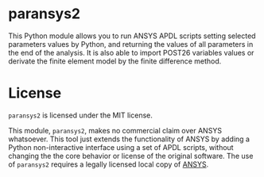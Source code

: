 # paransys2

This Python module allows you to run ANSYS APDL scripts setting selected parameters values by Python, and returning the values of all parameters in the end of the analysis. It is also able to import POST26 variables values or derivate the finite element model by the finite difference method.






# License

`paransys2` is licensed under the MIT license.

This module, `paransys2`, makes no commercial claim over ANSYS whatsoever. This tool just extends the functionality of ANSYS by adding a Python non-interactive interface using a set of APDL scripts, without changing the the core behavior or license of the original software. The use of `paransys2` requires a legally licensed local copy of [ANSYS](https://www.ansys.com).
